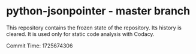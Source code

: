 # python-jsonpointer - master branch

This repository contains the frozen state of the repository.
Its history is cleared. It is used only for static code
analysis with Codacy.

Commit Time: 1725674306
